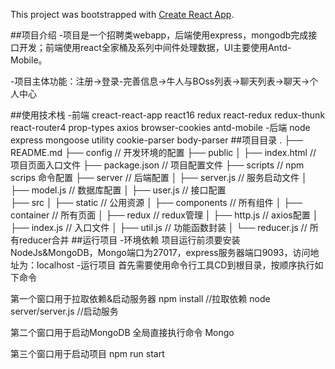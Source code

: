 This project was bootstrapped with [Create React App](https://github.com/facebook/create-react-app).

##项目介绍
-项目是一个招聘类webapp，后端使用express，mongodb完成接口开发；前端使用react全家桶及系列中间件处理数据，UI主要使用Antd-Mobile。

-项目主体功能：注册->登录-完善信息->牛人与BOss列表->聊天列表->聊天->个人中心

##使用技术栈
-前端
  creact-react-app
  react16
  redux
  react-redux
  redux-thunk
  react-router4
  prop-types
  axios
  browser-cookies
  antd-mobile
-后端
  node
  express
  mongoose
  utility
  cookie-parser
  body-parser
##项目目录
    .
    ├── README.md
    ├── config               // 开发环境的配置
    ├── public
    │   ├── index.html       // 项目页面入口文件
    ├── package.json         // 项目配置文件
    ├── scripts              // npm scrips 命令配置
    ├── server               // 后端配置
    │   ├── server.js        // 服务启动文件
    │   ├── model.js         // 数据库配置
    │   ├── user.js          // 接口配置    
    ├── src
    │   ├── static           // 公用资源
    │   ├── components       // 所有组件
    │   ├── container        // 所有页面
    │   ├── redux            // redux管理
    │   ├── http.js	         // axios配置
    │   ├── index.js         // 入口文件
    │   ├── util.js          // 功能函数封装
    │   └── reducer.js       // 所有reducer合并
##运行项目
-环境依赖
  项目运行前须要安装NodeJs&MongoDB，Mongo端口为27017，express服务器端口9093，访问地址为：localhost
-运行项目
  首先需要使用命令行工具CD到根目录，按顺序执行如下命令

  第一个窗口用于拉取依赖&启动服务器
  npm install //拉取依赖
  node server/server.js //启动服务

  第二个窗口用于启动MongoDB
  全局直接执行命令 Mongo

  第三个窗口用于启动项目
  npm run start
